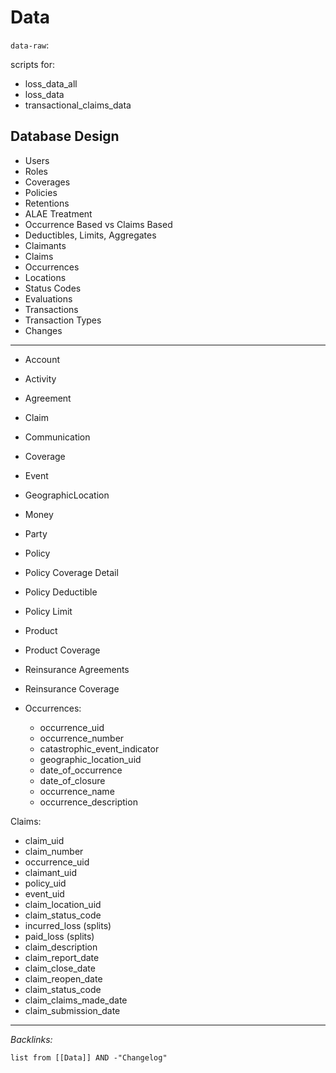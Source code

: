 # Data

`data-raw`:

scripts for:

* loss_data_all
* loss_data
* transactional_claims_data

## Database Design

* Users
* Roles
* Coverages
* Policies
* Retentions
* ALAE Treatment
* Occurrence Based vs Claims Based
* Deductibles, Limits, Aggregates
* Claimants
* Claims
* Occurrences
* Locations
* Status Codes
* Evaluations
* Transactions
* Transaction Types
* Changes

---

* Account

* Activity

* Agreement

* Claim

* Communication

* Coverage

* Event

* GeographicLocation

* Money

* Party

* Policy

* Policy Coverage Detail

* Policy Deductible

* Policy Limit

* Product

* Product Coverage

* Reinsurance Agreements

* Reinsurance Coverage

* Occurrences:
  
  * occurrence_uid
  * occurrence_number
  * catastrophic_event_indicator
  * geographic_location_uid
  * date_of_occurrence
  * date_of_closure
  * occurrence_name
  * occurrence_description

Claims:
- claim_uid
- claim_number
- occurrence_uid
- claimant_uid
- policy_uid
- event_uid
- claim_location_uid
- claim_status_code
- incurred_loss (splits)
- paid_loss (splits)
- claim_description
- claim_report_date
- claim_close_date
- claim_reopen_date
- claim_status_code
- claim_claims_made_date
- claim_submission_date

---

*Backlinks:*

````dataview
list from [[Data]] AND -"Changelog"
````
